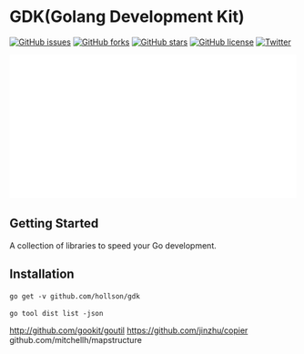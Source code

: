 # GDK(Golang Development Kit)
[![GitHub issues](https://img.shields.io/github/issues/hollson/gdk)](https://github.com/hollson/gdk/issues)
[![GitHub forks](https://img.shields.io/github/forks/hollson/gdk)](https://github.com/hollson/gdk/network)
[![GitHub stars](https://img.shields.io/github/stars/hollson/gdk)](https://github.com/hollson/gdk/stargazers)
[![GitHub license](https://img.shields.io/github/license/hollson/gdk)](https://github.com/hollson/gdk/blob/master/LICENSE)
[![Twitter](https://img.shields.io/twitter/url?style=social)](https://twitter.com/intent/tweet?text=Wow:&url=https%3A%2F%2Fgithub.com%2Fhollson%2Fgdk)

![gdk](./gdk.svg?description=1&language=1&pattern=Floating%20Cogs&theme=Light)

## Getting Started

A collection of libraries to speed your Go development.

## Installation

```shell
go get -v github.com/hollson/gdk
```

```shell
go tool dist list -json
```

http://github.com/gookit/goutil
https://github.com/jinzhu/copier
github.com/mitchellh/mapstructure



